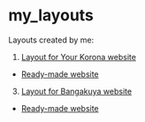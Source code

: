 # my_layouts
Layouts created by me:

1) [Layout for Your Korona website](https://www.figma.com/design/DA6ZBWQVs1mOSCkqUUQSbz/your-korona?node-id=0-1&p=f&t=ikYt47p0f8oLqVAr-0) <br/>
 - [Ready-made website](https://your-korona.ru/)
3) [Layout for Bangakuya website](https://www.figma.com/design/Y6F0nFhVQf9q95bN4psIIk/%D0%91%D0%B0%D0%BD%D0%B3%D0%B0%D0%BA%D1%83%D1%8F?node-id=302-1461&t=nco3tL9an40f9r2u-0) <br/>
 - [Ready-made website](https://arisha260.github.io/Bungakuya/)

